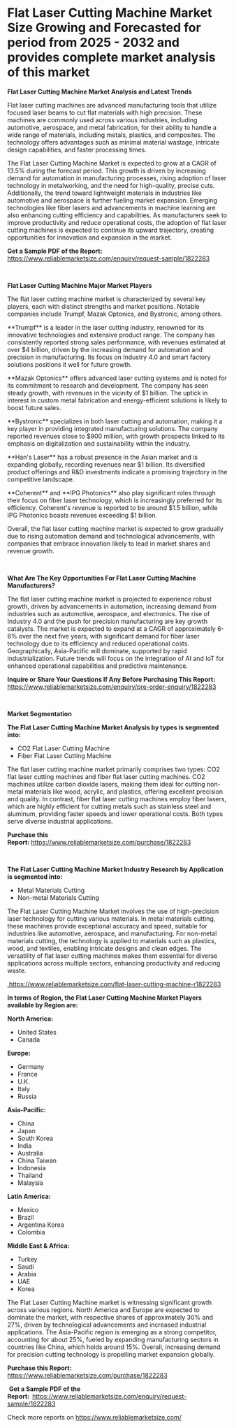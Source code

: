 <p><h1>Flat Laser Cutting Machine Market Size Growing and Forecasted for period from 2025 - 2032 and provides complete market analysis of this market</h1></p><p><strong>Flat Laser Cutting Machine Market Analysis and Latest Trends</strong></p>
<p><p>Flat laser cutting machines are advanced manufacturing tools that utilize focused laser beams to cut flat materials with high precision. These machines are commonly used across various industries, including automotive, aerospace, and metal fabrication, for their ability to handle a wide range of materials, including metals, plastics, and composites. The technology offers advantages such as minimal material wastage, intricate design capabilities, and faster processing times.</p><p>The Flat Laser Cutting Machine Market is expected to grow at a CAGR of 13.5% during the forecast period. This growth is driven by increasing demand for automation in manufacturing processes, rising adoption of laser technology in metalworking, and the need for high-quality, precise cuts. Additionally, the trend toward lightweight materials in industries like automotive and aerospace is further fueling market expansion. Emerging technologies like fiber lasers and advancements in machine learning are also enhancing cutting efficiency and capabilities. As manufacturers seek to improve productivity and reduce operational costs, the adoption of flat laser cutting machines is expected to continue its upward trajectory, creating opportunities for innovation and expansion in the market.</p></p>
<p><strong>Get a Sample PDF of the Report:&nbsp;</strong> <a href="https://www.reliablemarketsize.com/enquiry/request-sample/1822283?utm_campaign=1197&utm_medium=2&utm_source=Github&utm_content=ia&utm_term=27022025&utm_id=flat-laser-cutting-machine">https://www.reliablemarketsize.com/enquiry/request-sample/1822283</a></p>
<p>&nbsp;</p>
<p><strong>Flat Laser Cutting Machine Major Market Players</strong></p>
<p><p>The flat laser cutting machine market is characterized by several key players, each with distinct strengths and market positions. Notable companies include Trumpf, Mazak Optonics, and Bystronic, among others. </p><p>**Trumpf** is a leader in the laser cutting industry, renowned for its innovative technologies and extensive product range. The company has consistently reported strong sales performance, with revenues estimated at over $4 billion, driven by the increasing demand for automation and precision in manufacturing. Its focus on Industry 4.0 and smart factory solutions positions it well for future growth.</p><p>**Mazak Optonics** offers advanced laser cutting systems and is noted for its commitment to research and development. The company has seen steady growth, with revenues in the vicinity of $1 billion. The uptick in interest in custom metal fabrication and energy-efficient solutions is likely to boost future sales.</p><p>**Bystronic** specializes in both laser cutting and automation, making it a key player in providing integrated manufacturing solutions. The company reported revenues close to $900 million, with growth prospects linked to its emphasis on digitalization and sustainability within the industry.</p><p>**Han's Laser** has a robust presence in the Asian market and is expanding globally, recording revenues near $1 billion. Its diversified product offerings and R&D investments indicate a promising trajectory in the competitive landscape.</p><p>**Coherent** and **IPG Photonics** also play significant roles through their focus on fiber laser technology, which is increasingly preferred for its efficiency. Coherent's revenue is reported to be around $1.5 billion, while IPG Photonics boasts revenues exceeding $1 billion.</p><p>Overall, the flat laser cutting machine market is expected to grow gradually due to rising automation demand and technological advancements, with companies that embrace innovation likely to lead in market shares and revenue growth.</p></p>
<p>&nbsp;</p>
<p><strong>What Are The Key Opportunities For Flat Laser Cutting Machine Manufacturers?</strong></p>
<p><p>The flat laser cutting machine market is projected to experience robust growth, driven by advancements in automation, increasing demand from industries such as automotive, aerospace, and electronics. The rise of Industry 4.0 and the push for precision manufacturing are key growth catalysts. The market is expected to expand at a CAGR of approximately 6-8% over the next five years, with significant demand for fiber laser technology due to its efficiency and reduced operational costs. Geographically, Asia-Pacific will dominate, supported by rapid industrialization. Future trends will focus on the integration of AI and IoT for enhanced operational capabilities and predictive maintenance.</p></p>
<p><strong>Inquire or Share Your Questions If Any Before Purchasing This Report:</strong> <a href="https://www.reliablemarketsize.com/enquiry/pre-order-enquiry/1822283?utm_campaign=1197&utm_medium=2&utm_source=Github&utm_content=ia&utm_term=27022025&utm_id=flat-laser-cutting-machine">https://www.reliablemarketsize.com/enquiry/pre-order-enquiry/1822283</a></p>
<p>&nbsp;</p>
<p><strong>Market Segmentation</strong></p>
<p><strong>The Flat Laser Cutting Machine Market Analysis by types is segmented into:</strong></p>
<p><ul><li>CO2 Flat Laser Cutting Machine</li><li>Fiber Flat Laser Cutting Machine</li></ul></p>
<p><p>The flat laser cutting machine market primarily comprises two types: CO2 flat laser cutting machines and fiber flat laser cutting machines. CO2 machines utilize carbon dioxide lasers, making them ideal for cutting non-metal materials like wood, acrylic, and plastics, offering excellent precision and quality. In contrast, fiber flat laser cutting machines employ fiber lasers, which are highly efficient for cutting metals such as stainless steel and aluminum, providing faster speeds and lower operational costs. Both types serve diverse industrial applications.</p></p>
<p><strong>Purchase this Report:&nbsp;</strong><a href="https://www.reliablemarketsize.com/purchase/1822283?utm_campaign=1197&utm_medium=2&utm_source=Github&utm_content=ia&utm_term=27022025&utm_id=flat-laser-cutting-machine">https://www.reliablemarketsize.com/purchase/1822283</a></p>
<p>&nbsp;</p>
<p><strong>The Flat Laser Cutting Machine Market Industry Research by Application is segmented into:</strong></p>
<p><ul><li>Metal Materials Cutting</li><li>Non-metal Materials Cutting</li></ul></p>
<p><p>The Flat Laser Cutting Machine Market involves the use of high-precision laser technology for cutting various materials. In metal materials cutting, these machines provide exceptional accuracy and speed, suitable for industries like automotive, aerospace, and manufacturing. For non-metal materials cutting, the technology is applied to materials such as plastics, wood, and textiles, enabling intricate designs and clean edges. The versatility of flat laser cutting machines makes them essential for diverse applications across multiple sectors, enhancing productivity and reducing waste.</p></p>
<p><a href="https://www.reliablemarketsize.com/flat-laser-cutting-machine-r1822283?utm_campaign=1197&utm_medium=2&utm_source=Github&utm_content=ia&utm_term=27022025&utm_id=flat-laser-cutting-machine">&nbsp;https://www.reliablemarketsize.com/flat-laser-cutting-machine-r1822283</a></p>
<p><strong>In terms of Region, the Flat Laser Cutting Machine Market Players available by Region are:</strong></p>
<p>
    <p> <strong> North America: </strong>
        <ul>
            <li>United States</li>
            <li>Canada</li>
        </ul>
        </p> 
    <p> <strong> Europe: </strong>
        <ul>
            <li>Germany</li>
            <li>France</li>
            <li>U.K.</li>
            <li>Italy</li>
            <li>Russia</li>
        </ul>
        </p> 
    <p> <strong> Asia-Pacific: </strong>
        <ul>
            <li>China</li>
            <li>Japan</li>
            <li>South Korea</li>
            <li>India</li>
            <li>Australia</li>
            <li>China Taiwan</li>
            <li>Indonesia</li>
            <li>Thailand</li>
            <li>Malaysia</li>
        </ul>
        </p> 
    <p> <strong> Latin America: </strong>
        <ul>
            <li>Mexico</li>
            <li>Brazil</li>
            <li>Argentina Korea</li>
            <li>Colombia</li>
        </ul>
        </p> 
    <p> <strong> Middle East & Africa: </strong>
        <ul>
            <li>Turkey</li>
            <li>Saudi</li>
            <li>Arabia</li>
            <li>UAE</li>
            <li>Korea</li>
        </ul>
    </p>
    </p>
<p><p>The Flat Laser Cutting Machine market is witnessing significant growth across various regions. North America and Europe are expected to dominate the market, with respective shares of approximately 30% and 27%, driven by technological advancements and increased industrial applications. The Asia-Pacific region is emerging as a strong competitor, accounting for about 25%, fueled by expanding manufacturing sectors in countries like China, which holds around 15%. Overall, increasing demand for precision cutting technology is propelling market expansion globally.</p></p>
<p><strong>Purchase this Report: </strong><a href="https://www.reliablemarketsize.com/purchase/1822283?utm_campaign=1197&utm_medium=2&utm_source=Github&utm_content=ia&utm_term=27022025&utm_id=flat-laser-cutting-machine">https://www.reliablemarketsize.com/purchase/1822283</a></p>
<p>&nbsp;<strong>Get a Sample PDF of the Report:&nbsp;&nbsp;</strong><a href="https://www.reliablemarketsize.com/enquiry/request-sample/1822283?utm_campaign=1197&utm_medium=2&utm_source=Github&utm_content=ia&utm_term=27022025&utm_id=flat-laser-cutting-machine">https://www.reliablemarketsize.com/enquiry/request-sample/1822283</a></p>
<p><strong></strong></p>
<p>Check more reports on <a href="https://www.reliablemarketsize.com/?utm_campaign=1197&utm_medium=2&utm_source=Github&utm_content=ia&utm_term=27022025&utm_id=flat-laser-cutting-machine">https://www.reliablemarketsize.com/</a></p>